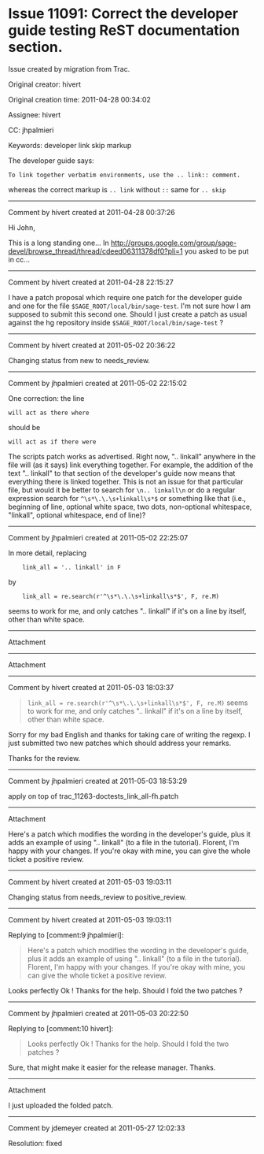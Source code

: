 # Issue 11091: Correct the developer guide testing ReST documentation section.

Issue created by migration from Trac.

Original creator: hivert

Original creation time: 2011-04-28 00:34:02

Assignee: hivert

CC:  jhpalmieri

Keywords: developer link skip markup

The developer guide says:

```
To link together verbatim environments, use the .. link:: comment.
```

whereas the correct markup is `.. link` without `::`
same for `.. skip`


---

Comment by hivert created at 2011-04-28 00:37:26

Hi John,

This is a long standing one... In http://groups.google.com/group/sage-devel/browse_thread/thread/cdeed06311378df0?pli=1 you asked to be put in cc...


---

Comment by hivert created at 2011-04-28 22:15:27

I have a patch proposal which require one patch for the developer guide and one for the file `$SAGE_ROOT/local/bin/sage-test`. I'm not sure how I am supposed to submit this second one. Should I just create a patch as usual against the hg repository inside `$SAGE_ROOT/local/bin/sage-test` ?


---

Comment by hivert created at 2011-05-02 20:36:22

Changing status from new to needs_review.


---

Comment by jhpalmieri created at 2011-05-02 22:15:02

One correction: the line

```
will act as there where
```

should be

```
will act as if there were
```

The scripts patch works as advertised.  Right now, ".. linkall" anywhere in the file will (as it says) link everything together.  For example, the addition of the text ".. linkall" to that section of the developer's guide now means that everything there is linked together.  This is not an issue for that particular file, but would it be better to search for `\n.. linkall\n` or do a regular expression search for `^\s*\.\.\s+linkall\s*$` or something like that (i.e., beginning of line, optional white space, two dots, non-optional whitespace, "linkall", optional whitespace, end of line)?


---

Comment by jhpalmieri created at 2011-05-02 22:25:07

In more detail, replacing

```
    link_all = '.. linkall' in F
```

by

```
    link_all = re.search(r'^\s*\.\.\s+linkall\s*$', F, re.M)
```

seems to work for me, and only catches ".. linkall" if it's on a line by itself, other than white space.


---

Attachment


---

Attachment


---

Comment by hivert created at 2011-05-03 18:03:37

> `link_all = re.search(r'^\s*\.\.\s+linkall\s*$', F, re.M)`
> seems to work for me, and only catches ".. linkall" if it's on a line by itself, other than white space.

Sorry for my bad English and thanks for taking care of writing the regexp.  I
just submitted two new patches which should address your remarks.

Thanks for the review.


---

Comment by jhpalmieri created at 2011-05-03 18:53:29

apply on top of trac_11263-doctests_link_all-fh.patch


---

Attachment

Here's a patch which modifies the wording in the developer's guide, plus it adds an example of using ".. linkall" (to a file in the tutorial).  Florent, I'm happy with your changes.  If you're okay with mine, you can give the whole ticket a positive review.


---

Comment by hivert created at 2011-05-03 19:03:11

Changing status from needs_review to positive_review.


---

Comment by hivert created at 2011-05-03 19:03:11

Replying to [comment:9 jhpalmieri]:
> Here's a patch which modifies the wording in the developer's guide, plus it adds an example of using ".. linkall" (to a file in the tutorial).  Florent, I'm happy with your changes.  If you're okay with mine, you can give the whole ticket a positive review.

Looks perfectly Ok ! Thanks for the help. Should I fold the two patches ?


---

Comment by jhpalmieri created at 2011-05-03 20:22:50

Replying to [comment:10 hivert]:
> Looks perfectly Ok ! Thanks for the help. Should I fold the two patches ? 

Sure, that might make it easier for the release manager.  Thanks.


---

Attachment

I just uploaded the folded patch.


---

Comment by jdemeyer created at 2011-05-27 12:02:33

Resolution: fixed
